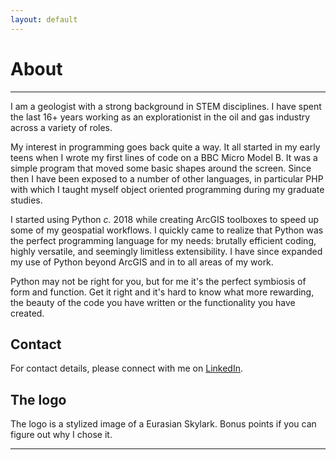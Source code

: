 ```yaml
---
layout: default
---
```


# About

---

I am a geologist with a strong background in STEM disciplines. I have spent the last 16+ years working as an explorationist in the oil and gas industry across a variety of roles.

My interest in programming goes back quite a way. It all started in my early teens when I wrote my first lines of code on a BBC Micro Model B. It was a simple program that moved some basic shapes around the screen. Since then I have been exposed to a number of other languages, in particular PHP with which I taught myself object oriented programming during my graduate studies.

I started using Python _c._ 2018 while creating ArcGIS toolboxes to speed up some of my geospatial workflows. I quickly came to realize that Python was the perfect programming language for my needs: brutally efficient coding, highly versatile, and seemingly limitless extensibility. I have since expanded my use of Python beyond ArcGIS and in to all areas of my work.

Python may not be right for you, but for me it's the perfect symbiosis of form and function. Get it right and it's hard to know what more rewarding, the beauty of the code you have written or the functionality you have created.

## Contact

For contact details, please connect with me on [LinkedIn](https://www.linkedin.com/in/domenico-lodola).

## The logo

The logo is a stylized image of a Eurasian Skylark. Bonus points if you can figure out why I chose it.

---

